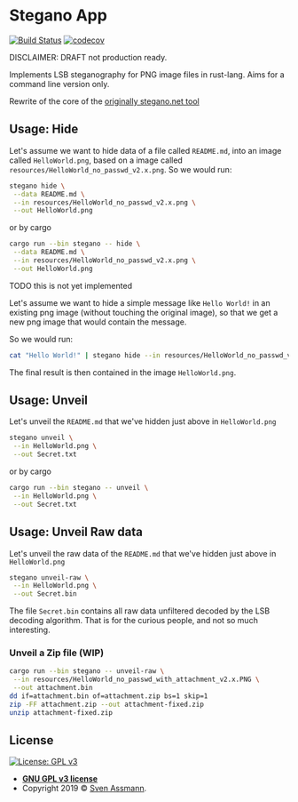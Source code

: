 # Stegano App

[![Build Status](https://travis-ci.org/steganogram/cli.rs.svg?branch=master)](https://travis-ci.org/steganogram/cli.rs)
[![codecov](https://codecov.io/gh/steganogram/cli.rs/branch/master/graph/badge.svg)](https://codecov.io/gh/steganogram/cli.rs)

DISCLAIMER: DRAFT not production ready.

Implements LSB steganography for PNG image files in rust-lang. Aims for a command line version only.

Rewrite of the core of the [originally stegano.net tool][1]

## Usage: Hide

Let's assume we want to hide data of a file called `README.md`, into an image called `HelloWorld.png`, based on a image called `resources/HelloWorld_no_passwd_v2.x.png`. So we would run:

```sh
stegano hide \
 --data README.md \
 --in resources/HelloWorld_no_passwd_v2.x.png \
 --out HelloWorld.png
```

or by cargo

```sh
cargo run --bin stegano -- hide \
 --data README.md \
 --in resources/HelloWorld_no_passwd_v2.x.png \
 --out HelloWorld.png
```

TODO this is not yet implemented

Let's assume we want to hide a simple message like `Hello World!` in an existing png image (without touching the original image), so that we get a new png image that would contain the message.

So we would run:

```sh
cat "Hello World!" | stegano hide --in resources/HelloWorld_no_passwd_v2.x.png > HelloWorld.png
```

The final result is then contained in the image `HelloWorld.png`.

## Usage: Unveil

Let's unveil the `README.md` that we've hidden just above in `HelloWorld.png`

```sh
stegano unveil \
 --in HelloWorld.png \
 --out Secret.txt
```

or by cargo

```sh
cargo run --bin stegano -- unveil \
 --in HelloWorld.png \
 --out Secret.txt
```

## Usage: Unveil Raw data

Let's unveil the raw data of the `README.md` that we've hidden just above in `HelloWorld.png`

```sh
stegano unveil-raw \
 --in HelloWorld.png \
 --out Secret.bin
```

The file `Secret.bin` contains all raw data unfiltered decoded by the LSB decoding algorithm. That is for the curious people, and not so much interesting.

### Unveil a Zip file (WIP)

```sh
cargo run --bin stegano -- unveil-raw \
 --in resources/HelloWorld_no_passwd_with_attachment_v2.x.PNG \
 --out attachment.bin
dd if=attachment.bin of=attachment.zip bs=1 skip=1
zip -FF attachment.zip --out attachment-fixed.zip
unzip attachment-fixed.zip
```

## License

[![License: GPL v3](https://img.shields.io/badge/License-GPLv3-blue.svg)](https://www.gnu.org/licenses/gpl-3.0)

  - **[GNU GPL v3 license](https://www.gnu.org/licenses/gpl-3.0)**
  - Copyright 2019 © [Sven Assmann][2].

[1]: https://svenomenal.net/devel/steganoV2
[2]: https://www.d34dl0ck.me